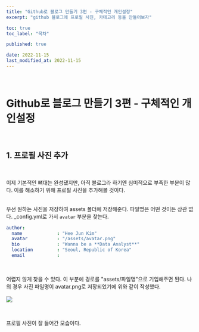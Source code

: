 ```yaml
---
title: "Github로 블로그 만들기 3편 - 구체적인 개인설정"
excerpt: "github 블로그에 프로필 사진, 카테고리 등을 만들어보자"

toc: true
toc_label: "목차"

published: true

date: 2022-11-15
last_modified_at: 2022-11-15
---
```


<br>

# Github로 블로그 만들기 3편 - 구체적인 개인설정

<br>

## 1. 프로필 사진 추가

<br>

이제 기본적인 뼈대는 완성됐지만, 아직 블로그라 하기엔 심미적으로 부족한 부분이 많다. 이를 해소하기 위해 프로필 사진을 추가해볼 것이다. <br><br>

우선 원하는 사진을 저장하여 assets 폴더에 저장해준다. 파일명은 어떤 것이든 상관 없다. &#95;config.yml로 가서 `avatar` 부분을 찾는다. <br>

```yml
author:
  name             : "Hee Jun Kim"
  avatar           : "/assets/avatar.png"
  bio              : "Wanna be a **Data Analyst**" 
  location         : "Seoul, Republic of Korea" 
  email            :
```
<br>

어렵지 않게 찾을 수 있다. 이 부분에 경로를 "assets/파일명"으로 기입해주면 된다. 나의 경우 사진 파일명이 avatar.png로 저장되었기에 위와 같이 작성했다. <br><br>
<img src = "https://user-images.githubusercontent.com/115082062/201903782-f4c8ed7f-447b-490a-aefe-1c38c4165d33.JPG">

<br>

프로필 사진이 잘 들어간 모습이다.


